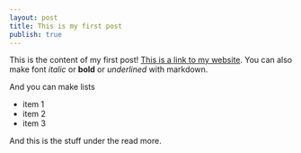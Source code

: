 ```yaml
---
layout: post
title: This is my first post
publish: true
---
```


This is the content of my first post! [This is a link to my website](http://template.icefairy.net). You can also make font *italic* or **bold** or _underlined_ with markdown.

And you can make lists
- item 1
- item 2
- item 3

<!-- more -->

And this is the stuff under the read more.
